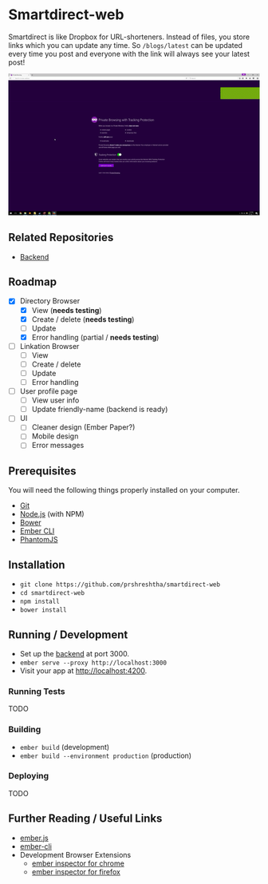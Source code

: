 # Smartdirect-web

Smartdirect is like Dropbox for URL-shorteners. Instead of files, you store links which you can update any time. So `/blogs/latest` can be updated every time you post and everyone with the link will always see your latest post!

![Demo](/doc/demo.gif)

## Related Repositories

* [Backend](https://github.com/prshreshtha/smartdirect-backend)

## Roadmap

- [X] Directory Browser
  * [X] View (**needs testing**)
  * [X] Create / delete (**needs testing**)
  * [ ] Update
  * [X] Error handling (partial / **needs testing**)
- [ ] Linkation Browser
  * [ ] View
  * [ ] Create / delete
  * [ ] Update
  * [ ] Error handling
- [ ] User profile page
  * [ ] View user info
  * [ ] Update friendly-name (backend is ready)
- [ ] UI
  * [ ] Cleaner design (Ember Paper?)
  * [ ] Mobile design
  * [ ] Error messages

## Prerequisites

You will need the following things properly installed on your computer.

* [Git](http://git-scm.com/)
* [Node.js](http://nodejs.org/) (with NPM)
* [Bower](http://bower.io/)
* [Ember CLI](http://ember-cli.com/)
* [PhantomJS](http://phantomjs.org/)

## Installation

* `git clone https://github.com/prshreshtha/smartdirect-web`
* `cd smartdirect-web`
* `npm install`
* `bower install`

## Running / Development

* Set up the [backend](https://github.com/prshreshtha/smartdirect-backend) at port 3000.
* `ember serve --proxy http://localhost:3000`
* Visit your app at [http://localhost:4200](http://localhost:4200).

### Running Tests

TODO

### Building

* `ember build` (development)
* `ember build --environment production` (production)

### Deploying

TODO

## Further Reading / Useful Links

* [ember.js](http://emberjs.com/)
* [ember-cli](http://ember-cli.com/)
* Development Browser Extensions
  * [ember inspector for chrome](https://chrome.google.com/webstore/detail/ember-inspector/bmdblncegkenkacieihfhpjfppoconhi)
  * [ember inspector for firefox](https://addons.mozilla.org/en-US/firefox/addon/ember-inspector/)

